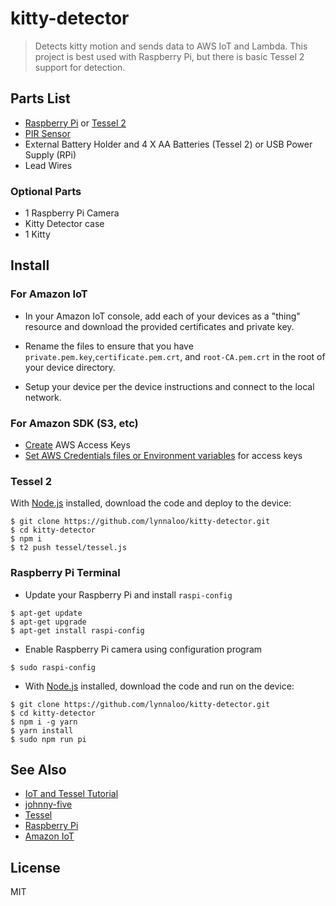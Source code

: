 # kitty-detector

> Detects kitty motion and sends data to AWS IoT and Lambda.
> This project is best used with Raspberry Pi, but there is basic Tessel 2 support for detection.

## Parts List

*   [Raspberry Pi](raspberrypi.org) or [Tessel 2](http://www.tessel.io)
*   [PIR Sensor](https://www.adafruit.com/product/189)
*   External Battery Holder and 4 X AA Batteries (Tessel 2) or USB Power Supply (RPi)
*   Lead Wires

### Optional Parts

*   1 Raspberry Pi Camera
*   Kitty Detector case
*   1 Kitty

## Install

### For Amazon IoT

*   In your Amazon IoT console, add each of your devices as a "thing" resource and download
the provided certificates and private key.

*   Rename the files to ensure that you have `private.pem.key`,`certificate.pem.crt`, and `root-CA.pem.crt`
in the root of your device directory.

*   Setup your device per the device instructions and connect to the local network.

### For Amazon SDK (S3, etc)

*   [Create](http://docs.aws.amazon.com/general/latest/gr/managing-aws-access-keys.html) AWS Access Keys
*   [Set AWS Credentials files or Environment variables](http://docs.aws.amazon.com/cli/latest/userguide/cli-chap-getting-started.html#cli-environment) for access keys

### Tessel 2

With [Node.js](https://node.org/) installed, download the code and deploy to the device:

```
$ git clone https://github.com/lynnaloo/kitty-detector.git
$ cd kitty-detector
$ npm i
$ t2 push tessel/tessel.js
```

### Raspberry Pi Terminal

*   Update your Raspberry Pi and install `raspi-config`

```
$ apt-get update
$ apt-get upgrade
$ apt-get install raspi-config
```
*   Enable Raspberry Pi camera using configuration program

```
$ sudo raspi-config
```

*   With [Node.js](https://node.org/) installed, download the code and run on the device:

```
$ git clone https://github.com/lynnaloo/kitty-detector.git
$ cd kitty-detector
$ npm i -g yarn
$ yarn install
$ sudo npm run pi
```

## See Also

*   [IoT and Tessel Tutorial](https://cloudonaut.io/getting-started-with-aws-iot-and-tessel/)
*   [johnny-five](http://www.johnny-five.io)
*   [Tessel](http://www.tessel.io)
*   [Raspberry Pi](http://www.raspberrypi.org)
*   [Amazon IoT](https://console.aws.amazon.com/iot/)

## License

MIT
